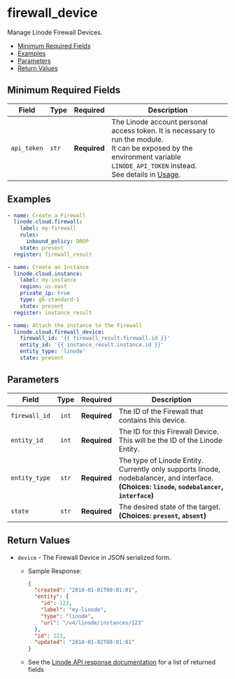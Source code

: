 # firewall_device

Manage Linode Firewall Devices.

- [Minimum Required Fields](#minimum-required-fields)
- [Examples](#examples)
- [Parameters](#parameters)
- [Return Values](#return-values)

## Minimum Required Fields
| Field       | Type  | Required     | Description                                                                                                                                                                                                              |
|-------------|-------|--------------|--------------------------------------------------------------------------------------------------------------------------------------------------------------------------------------------------------------------------|
| `api_token` | `str` | **Required** | The Linode account personal access token. It is necessary to run the module. <br/>It can be exposed by the environment variable `LINODE_API_TOKEN` instead. <br/>See details in [Usage](https://github.com/linode/ansible_linode?tab=readme-ov-file#usage). |

## Examples

```yaml
- name: Create a Firewall
  linode.cloud.firewall:
    label: my-firewall
    rules:
      inbound_policy: DROP
    state: present
  register: firewall_result

- name: Create an Instance
  linode.cloud.instance:
    label: my-instance
    region: us-east
    private_ip: true
    type: g6-standard-1
    state: present
  register: instance_result

- name: Attach the instance to the Firewall
  linode.cloud.firewall_device:
    firewall_id: '{{ firewall_result.firewall.id }}'
    entity_id: '{{ instance_result.instance.id }}'
    entity_type: 'linode'
    state: present
```


## Parameters

| Field     | Type | Required | Description                                                                  |
|-----------|------|----------|------------------------------------------------------------------------------|
| `firewall_id` | <center>`int`</center> | <center>**Required**</center> | The ID of the Firewall that contains this device.   |
| `entity_id` | <center>`int`</center> | <center>**Required**</center> | The ID for this Firewall Device. This will be the ID of the Linode Entity.   |
| `entity_type` | <center>`str`</center> | <center>**Required**</center> | The type of Linode Entity. Currently only supports linode, nodebalancer, and interface.  **(Choices: `linode`, `nodebalancer`, `interface`)** |
| `state` | <center>`str`</center> | <center>**Required**</center> | The desired state of the target.  **(Choices: `present`, `absent`)** |

## Return Values

- `device` - The Firewall Device in JSON serialized form.

    - Sample Response:
        ```json
        {
          "created": "2018-01-01T00:01:01",
          "entity": {
            "id": 123,
            "label": "my-linode",
            "type": "linode",
            "url": "/v4/linode/instances/123"
          },
          "id": 123,
          "updated": "2018-01-02T00:01:01"
        }
        ```
    - See the [Linode API response documentation](https://techdocs.akamai.com/linode-api/reference/get-firewall-device) for a list of returned fields


